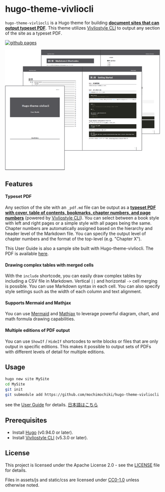 # hugo-theme-vivliocli

`hugo-theme-vivliocli` is a Hugo theme for building <u>**document sites that can output typeset PDF**</u>. This theme utilizes [Vivliostyle CLI](https://github.com/vivliostyle/vivliostyle-cli) to output any section of the site as a typeset PDF.

[![github pages](https://github.com/mochimochiki/hugo-theme-vivliocli/actions/workflows/gh-pages.yml/badge.svg)](https://github.com/mochimochiki/hugo-theme-vivliocli/actions/workflows/gh-pages.yml)

![ ](exampleSite/content/en/assets/hugo-theme-vivliocli.png)

## Features

#### Typeset PDF

Any section of the site with an `_pdf.md` file can be output as a <u>**typeset PDF with cover, table of contents, bookmarks, chapter numbers, and page numbers**</u> (powered by [Vivliostyle CLI](https://github.com/vivliostyle/vivliostyle-cli)). You can select between a book style with left and right pages or a simple style with all pages being the same. Chapter numbers are automatically assigned based on the hierarchy and header level of the Markdown file. You can specify the output level of chapter numbers and the format of the top-level (e.g. "Chapter X").

This User Guide is also a sample site built with Hugo-theme-vivliocli. The PDF is available [here](/exampleSite/content/en/UserGuide.pdf).

#### Drawing complex tables with merged cells

With the `include` shortcode, you can easily draw complex tables by including a CSV file in Markdown. Vertical `||` and horizontal `->` cell merging is possible. You can use Markdown syntax in each cell. You can also specify style settings such as the width of each column and text alignment.

#### Supports Mermaid and Mathjax

You can use [Mermaid](https://mermaid.js.org/) and [Mathjax](https://www.mathjax.org/) to leverage powerful diagram, chart, and math formula drawing capabilities.

#### Multiple editions of PDF output

You can use `ShowIf` / `HideIf` shortcodes to write blocks or files that are only output in specific editions. This makes it possible to output sets of PDFs with different levels of detail for multiple editions.

## Usage

```bash
hugo new site MySite
cd MySite
git init
git submodule add https://github.com/mochimochiki/hugo-theme-vivliocli themes/hugo-theme-vivliocli
```

see the [User Guide](https://mochimochiki.github.io/hugo-theme-vivliocli/en/) for details.
[日本語はこちら](https://mochimochiki.github.io/hugo-theme-vivliocli/ja/)

## Prerequisites

* Install [Hugo](https://github.com/gohugoio/hugo) (v0.94.0 or later).
* Install [Vivliostyle CLI](https://github.com/vivliostyle/vivliostyle-cli) (v5.3.0 or later).

## License

This project is licensed under the Apache License 2.0 - see the [LICENSE](https://github.com/mochimochiki/hugo-theme-vivliocli/blob/main/LICENSE) file for details.

Files in assets/js and static/css are licensed under [CC0-1.0](https://creativecommons.org/publicdomain/zero/1.0/legalcode) unless otherwise noted.
